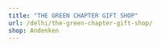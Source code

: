 ```yaml
---
title: "THE GREEN CHAPTER GIFT SHOP"
url: /delhi/the-green-chapter-gift-shop/
shop: Andenken
---
```

